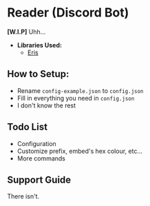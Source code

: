 # Reader (Discord Bot)

**[W.I.P]** Uhh...

- **Libraries Used:**
    - [Eris](https://github.com/abalabahaha/eris)

## How to Setup:

- Rename `config-example.json` to `config.json`
- Fill in everything you need in `config.json`
- I don't know the rest

## Todo List

- Configuration
- Customize prefix, embed's hex colour, etc...
- More commands

## Support Guide

There isn't. 